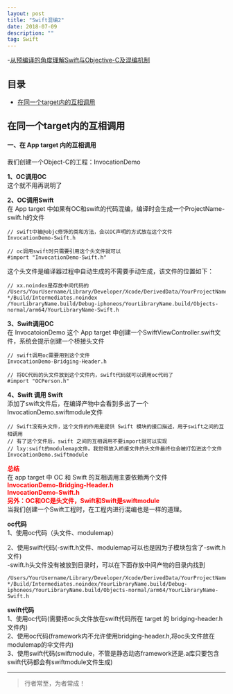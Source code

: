 ```yaml
---
layout: post
title: "Swift混编2"
date: 2018-07-09
description: ""
tag: Swift
---
```


-[从预编译的角度理解Swift与Objective-C及混编机制](https://tech.meituan.com/2021/02/25/swift-objective-c.html)

## 目录

* [在同一个target内的互相调用](#content1)


## <a id="content1">在同一个target内的互相调用</a>

#### **一、在 App target 内的互相调用**   

我们创建一个Object-C的工程：InvocationDemo

**1、OC调用OC**      
这个就不用再说明了    


**2、OC调用Swift**    
在 App target 中如果有OC和swift的代码混编，编译时会生成一个ProjectName-swift.h的文件
```text
// swift中被@objc修饰的类和方法，会以OC声明的方式放在这个文件
InvocationDemo-Swift.h

// oc调用swift时只需要引用这个头文件就可以
#import "InvocationDemo-Swift.h"
```
这个头文件是编译器过程中自动生成的不需要手动生成，该文件的位置如下：
```text
// xx.noindex是存放中间代码的  
/Users/YourUsername/Library/Developer/Xcode/DerivedData/YourProjectName-*/Build/Intermediates.noindex
/YourLibraryName.build/Debug-iphoneos/YourLibraryName.build/Objects-normal/arm64/YourLibraryName-Swift.h
```


**3、Swift调用OC**    
在 InvocatoionDemo 这个 App target 中创建一个SwiftViewController.swift文件，系统会提示创建一个桥接头文件    

```text
// swift调用oc需要用到这个文件
InvocationDemo-Bridging-Header.h

// 将OC代码的头文件放到这个文件内，swift代码就可以调用oc代码了
#import "OCPerson.h"
```

**4、Swift 调用 Swift**   
添加了swift文件后，在编译产物中会看到多出了一个InvocationDemo.swiftmodule文件    
```text
// Swift没有头文件，这个文件的作用是提供 Swift 模块的接口描述，用于swift之间的互相调用  
// 有了这个文件后，swift 之间的互相调用不要import就可以实现
// lxy:swift的modulemap文件。我觉得放入桥接文件的头文件最终也会被打包进这个文件
InvocationDemo.swiftmodule
```
 
<span style="color:red;font-weight:bold;">总结</span>    
在 app target 中 OC 和 Swift 的互相调用主要依赖两个文件       
<span style="color:red;font-weight:bold;">InvocationDemo-Bridging-Header.h</span>    
<span style="color:red;font-weight:bold;">InvocationDemo-Swift.h</span>    
<span style="color:red;font-weight:bold;">另外：OC和OC是头文件，Swift和Swift是swiftmodule</span>   
当我们创建一个Swift工程时，在工程内进行混编也是一样的道理。    




**oc代码**    
1、使用oc代码（头文件、modulemap）

2、使用swift代码(-swift.h文件、modulemap可以也是因为子模块包含了-swift.h文件)    
-swift.h头文件没有被放到目录时，可以在下面存放中间产物的目录内找到
```text
/Users/YourUsername/Library/Developer/Xcode/DerivedData/YourProjectName-*/Build/Intermediates.noindex/YourLibraryName.build/Debug-iphoneos/YourLibraryName.build/Objects-normal/arm64/YourLibraryName-Swift.h
```


**swift代码**        
1、使用oc代码(需要把oc头文件放在swift代码所在 target 的 bridging-header.h文件内)       
2、使用oc代码(framework内不允许使用bridging-header.h,将oc头文件放在modulemap的伞文件内)              
3、使用swift代码(swiftmodule，不管是静态动态framework还是.a库只要包含swift代码都会有swiftmodule文件生成)    





----------
>  行者常至，为者常成！
